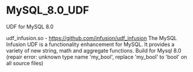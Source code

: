 # MySQL_8.0_UDF
UDF for MySQL 8.0

udf_infusion.so - https://github.com/infusion/udf_infusion
The MySQL Infusion UDF is a functionality enhancement for MySQL. It provides a variety of new string, math and aggregate functions.
Build for Mysql 8.0 (repair error: unknown type name 'my_bool', replace 'my_bool' to 'bool' on all source files)
